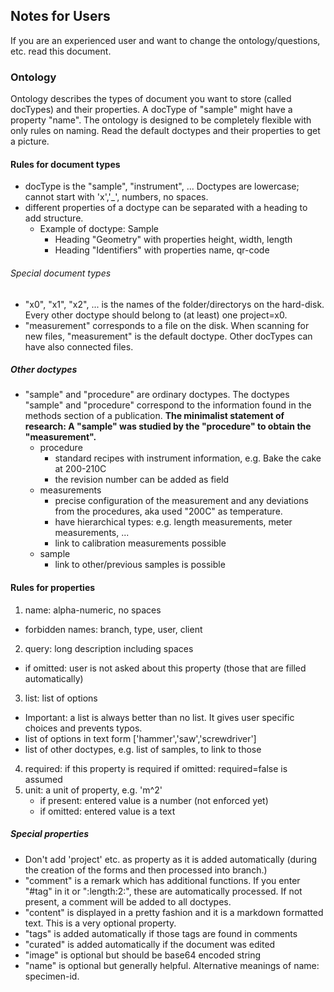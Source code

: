 ## Notes for Users
If you are an experienced user and want to change the ontology/questions, etc. read this document.

### Ontology
Ontology describes the types of document you want to store (called docTypes) and their properties. A docType of "sample" might have a property "name". The ontology is designed to be completely flexible with only rules on naming. Read the default doctypes and their properties to get a picture.

#### Rules for document types
- docType is the "sample", "instrument", ... Doctypes are lowercase; cannot start with 'x','_', numbers, no spaces.
- different properties of a doctype can be separated with a heading to add structure.
  - Example of doctype: Sample
    - Heading "Geometry" with properties height, width, length
    - Heading "Identifiers" with properties name, qr-code

###### Special document types
- "x0", "x1", "x2", ... is the names of the folder/directorys on the hard-disk. Every other doctype should belong to (at least) one project=x0.
- "measurement" corresponds to a file on the disk. When scanning for new files, "measurement" is the default doctype. Other docTypes can have also connected files.

##### Other doctypes
- "sample" and "procedure" are ordinary doctypes. The doctypes "sample" and "procedure" correspond to the information found in the methods section of a publication. **The minimalist statement of research: A "sample" was studied by the "procedure" to obtain the "measurement".**
  - procedure
    - standard recipes with instrument information, e.g. Bake the cake at 200-210C
    - the revision number can be added as field
  - measurements
    - precise configuration of the measurement and any deviations from the procedures, aka used "200C" as temperature.
    - have hierarchical types: e.g. length measurements, meter measurements, ...
    - link to calibration measurements possible
  - sample
    - link to other/previous samples is possible


#### Rules for properties
1. name: alpha-numeric, no spaces
  - forbidden names: branch, type, user, client
2. query: long description including spaces
  - if omitted: user is not asked about this property (those that are filled automatically)
3. list: list of options
  - Important: a list is always better than no list. It gives user specific choices and prevents typos.
  - list of options in text form ['hammer','saw','screwdriver']
  - list of other doctypes, e.g. list of samples, to link to those
4. required: if this property is required
   if omitted: required=false is assumed
5. unit: a unit of property, e.g. 'm^2'
   - if present: entered value is a number (not enforced yet)
   - if omitted: entered value is a text

##### Special properties
- Don't add 'project' etc. as property as it is added automatically (during the creation of the forms and then processed into branch.)
- "comment" is a remark which has additional functions. If you enter "#tag" in it or ":length:2:", these are
  automatically processed. If not present, a comment will be added to all doctypes.
- "content" is displayed in a pretty fashion and it is a markdown formatted text. This is a very optional property.
- "tags" is added automatically if those tags are found in comments
- "curated" is added automatically if the document was edited
- "image" is optional but should be base64 encoded string
- "name" is optional but generally helpful. Alternative meanings of name: specimen-id.


